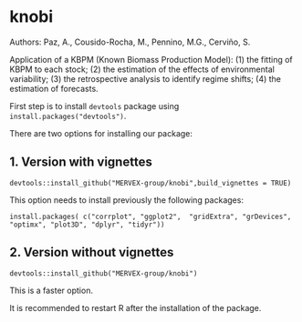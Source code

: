 # knobi

Authors: Paz, A., Cousido-Rocha, M., Pennino, M.G., Cerviño, S.

Application of a KBPM (Known Biomass Production Model):
(1) the fitting of KBPM to each stock;
(2) the estimation of the effects of environmental variability;
(3) the retrospective analysis to identify regime shifts;
(4) the estimation of forecasts.

First step is to install `devtools` package using `install.packages("devtools")`.

There are two options for installing our package:

## 1. Version with vignettes

```
devtools::install_github("MERVEX-group/knobi",build_vignettes = TRUE)
```

This option needs to install previously the following packages:

```
install.packages( c("corrplot", "ggplot2",  "gridExtra", "grDevices",  "optimx", "plot3D", "dplyr", "tidyr"))
```

## 2. Version without vignettes

```
devtools::install_github("MERVEX-group/knobi")
```

This is a faster option.

It is recommended to restart R after the installation of the package.
